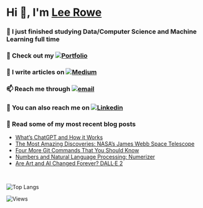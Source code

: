 # Hi 👋, I'm [Lee Rowe](https://leecrowe.github.io/portfolio/)


### 🌱 I just finished studying Data/Computer Science and Machine Learning full time

### 📁 Check out my [![Portfolio](https://img.shields.io/badge/Portfolio-%23000000.svg?style=for-the-badge&logo=firefox&logoColor=#FF7139)](https://leecrowe.github.io/portfolio/)

### 📝 I write articles on [![Medium](https://img.shields.io/badge/Medium-12100E?style=for-the-badge&logo=medium&logoColor=white)](https://medium.com/@leerowe)

### 📫 Reach me through [![email](https://img.shields.io/badge/Gmail-D14836?style=for-the-badge&logo=gmail&logoColor=white)](mailto:leerowe.business@gmail.com)

### 🔗 You can also reach me on [![Linkedin](https://img.shields.io/badge/LinkedIn-0077B5?style=for-the-badge&logo=linkedin&logoColor=white)](https://www.linkedin.com/in/lee-rowe-59895620a/)


### 📲 Read some of my most recent blog posts
<!-- BLOG-POST-LIST:START -->
- [What’s ChatGPT and How it Works](https://lee-rowe.medium.com/whats-chatgpt-and-how-it-works-6e468b74bd30?source=rss-408222bfa499------2)
- [The Most Amazing Discoveries: NASA’s James Webb Space Telescope](https://lee-rowe.medium.com/the-most-amazing-discoveries-nasas-james-webb-space-telescope-4de0fef7ac03?source=rss-408222bfa499------2)
- [Four More Git Commands That You Should Know](https://towardsdev.com/four-more-git-commands-that-you-should-know-cabb84f555af?source=rss-408222bfa499------2)
- [Numbers and Natural Language Processing: Numerizer](https://lee-rowe.medium.com/numbers-and-natural-language-processing-numerizer-d6598e6815d5?source=rss-408222bfa499------2)
- [Are Art and AI Changed Forever? DALL·E 2](https://lee-rowe.medium.com/are-art-and-ai-changing-forever-dall-e-2-52ee68dcc287?source=rss-408222bfa499------2)
<!-- BLOG-POST-LIST:END -->

<br />

![Top Langs](https://github-readme-stats.vercel.app/api/top-langs/?username=leecrowe&layout=compact)

![Views](https://komarev.com/ghpvc/?username=leecrowe&color=blue)
